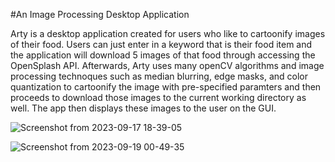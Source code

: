 #An Image Processing Desktop Application


Arty is a desktop application created for users who like to cartoonify images of their food. Users can just enter in a keyword that is their food item and the application will download 5 images of that food through accessing the OpenSplash API. Afterwards, Arty uses many openCV algorithms and image processing technoques such as median blurring, edge masks, and color quantization to cartoonify the image with pre-specified paramters and then proceeds to download those images to the current working directory as well. The app then displays these images to the user on the GUI.

![Screenshot from 2023-09-17 18-39-05](https://github.com/aarushjain355/Arty/assets/36598074/387e8998-959e-4271-8ff1-5e7aa029cb45)


![Screenshot from 2023-09-19 00-49-35](https://github.com/aarushjain355/Arty/assets/36598074/bcfe14e9-10b6-4269-b208-32655e43f83e)

